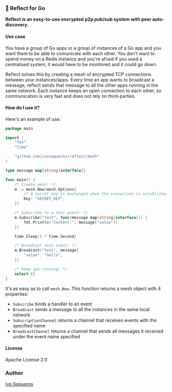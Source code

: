### 🐙 Reflect for Go

**Reflect is an easy-to-use encrypted p2p pub/sub system with peer auto-discovery.**

#### Use case

You have a group of Go apps or a group of instances of a Go app and you want them to be able to comunicate with each other. You don't want to spend money on a Redis instance and you're afraid if you used a centralised system, it would have to be monitored and it could go down.

Reflect solves this by creating a mesh of encrypted TCP connections between your instances/apps. Every time an app wants to broadcast a message, reflect sends that message to all the other apps running in the same network. Each instance keeps an open connection to each other, so communication is very fast and does not rely on third-parties.

#### How do I use it?

Here's an example of use:
```go
package main

import (
	"fmt"
	"time"

	"github.com/ivosequeros/reflect/mesh"
)

type message map[string]interface{}

func main() {
	/* Create mesh: */
	m := mesh.New(mesh.Options{
		/* A secret key is exchanged when the connection is established to verify that the other peer can join the mesh */
		Key: "SECRET_KEY",
	})

	/* Subscribe to a test event: */
	m.Subscribe("test", func(message map[string]interface{}) {
		fmt.Println("Content:", message["value"])
	})

	time.Sleep(1 * time.Second)

	/* Broadcast test event: */
	m.Broadcast("test", message{
		"value": "hello",
	})

	/* Keep app running: */
	select {}
}


```

It's as easy as to call `mesh.New`. This function returns a mesh object with 4 properties:

- `Subscribe` binds a handler to an event
- `Broadcast` sends a message to all the instances in the same local network
- `SubscriptionChannel` returns a channel that receives events with the specified name
- `BroadcastChannel` returns a channel that sends all messages it received under the event name specified


#### License

Apache License 2.0

### Author
[Ivo Sequeros](https://github.com/ivosequeros)
